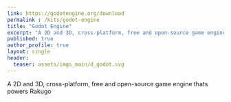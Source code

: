 ```yaml
---
link: https://godotengine.org/download
permalink : /kits/godot-engine
title: "Godot Engine"
excerpt: "A 2D and 3D, cross-platform, free and open-source game engine thats powers Rakugo"
published: true
author_profile: true
layout: single
header:
  teaser: assets/imgs_main/d_godot.svg
---
```


A 2D and 3D, cross-platform, free and open-source game engine thats powers Rakugo